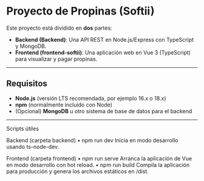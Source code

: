 # Proyecto de Propinas (Softii)

Este proyecto está dividido en **dos** partes:
- **Backend (Backend)**: Una API REST en Node.js/Express con TypeScript y MongoDB.
- **Frontend (frontend-softii)**: Una aplicación web en Vue 3 (TypeScript) para visualizar y pagar propinas.

---

## Requisitos

- **Node.js** (versión LTS recomendada, por ejemplo 16.x o 18.x)
- **npm** (normalmente incluido con Node)
- (Opcional) **MongoDB** u otro sistema de base de datos para el backend

---

Scripts útiles

Backend (carpeta backend)
	•	npm run dev
Inicia en modo desarrollo usando ts-node-dev.


Frontend (carpeta frontend)
	•	npm run serve
Arranca la aplicación de Vue en modo desarrollo con hot reload.
	•	npm run build
Compila la aplicación para producción y genera los archivos estáticos en /dist.

